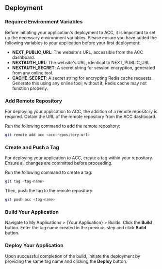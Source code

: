 
## Deployment

### Required Environment Variables

Before initiating your application's deployment to ACC, it is important to set up the necessary environment variables. Please ensure you have added the following variables to your application before your first deployment:

- **NEXT_PUBLIC_URL**: The website's URL, accessible from the ACC dashboard.
- **NEXTAUTH_URL**: The website's URL, identical to NEXT_PUBLIC_URL.
- **NEXTAUTH_SECRET**: A secret string for session encryption, generated from any online tool.
- **CACHE_SECRET**: A secret string for encrypting Redis cache requests. Generate this using any online tool; without it, Redis cache may not function properly.

### Add Remote Repository

For deploying your application to ACC, the addition of a remote repository is required. Obtain the URL of the remote repository from the ACC dashboard.

Run the following command to add the remote repository:

```bash
git remote add acc <acc-repository-url>
```

### Create and Push a Tag

For deploying your application to ACC, create a tag within your repository. Ensure all changes are committed before proceeding.

Run the following command to create a tag:

```bash
git tag <tag-name>
```

Then, push the tag to the remote repository:

```bash
git push acc <tag-name>
```

### Build Your Application

Navigate to My Applications > {Your Application} > Builds. Click the **Build** button. Enter the tag name created in the previous step and click **Build** button.


### Deploy Your Application

Upon successful completion of the build, initiate the deployment by providing the same tag name and clicking the **Deploy** button.
